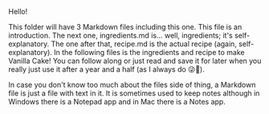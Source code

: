 Hello!

This folder will have 3 Markdown files including this one. This file is an introduction. The next one, ingredients.md is... well, ingredients; it's self-explanatory. The one after that, recipe.md is the actual recipe (again, self-explanatory). In the following files is the ingredients and recipe to make Vanilla Cake! You can follow along or just read and save it for later when you really just use it after a year and a half (as I always do 😜🤣).

In case you don't know too much about the files side of thing, a Markdown file is just a file with text in it. It is sometimes used to keep notes although in Windows there is a Notepad app and in Mac there is a Notes app.